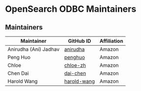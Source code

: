 # OpenSearch ODBC Maintainers

## Maintainers

| Maintainer | GitHub ID | Affiliation |
| --------------- | --------- | ----------- |
| Anirudha (Ani) Jadhav | [anirudha](https://github.com/anirudha) | Amazon |
| Peng Huo | [penghuo](https://github.com/penghuo) | Amazon |
| Chloe | [chloe-zh](https://github.com/chloe-zh) | Amazon |
| Chen Dai | [dai-chen](https://github.com/dai-chen) | Amazon |
| Harold Wang | [harold-wang](https://github.com/harold-wang) | Amazon |
